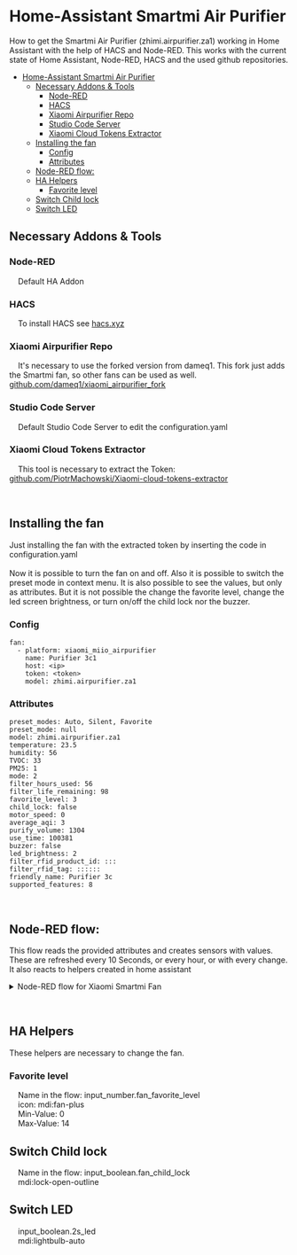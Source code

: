# Home-Assistant Smartmi Air Purifier

How to get the Smartmi Air Purifier (zhimi.airpurifier.za1) working in Home Assistant with the help of HACS and Node-RED. This works with the current state of Home Assistant, Node-RED, HACS and the used github repositories.

- [Home-Assistant Smartmi Air Purifier](#home-assistant-smartmi-air-purifier)
  - [Necessary Addons & Tools](#necessary-addons--tools)
    - [Node-RED](#node-red)
    - [HACS](#hacs)
    - [Xiaomi Airpurifier Repo](#xiaomi-airpurifier-repo)
    - [Studio Code Server](#studio-code-server)
    - [Xiaomi Cloud Tokens Extractor](#xiaomi-cloud-tokens-extractor)
  - [Installing the fan](#installing-the-fan)
    - [Config](#config)
    - [Attributes](#attributes)
  - [Node-RED flow:](#node-red-flow)
  - [HA Helpers](#ha-helpers)
    - [Favorite level](#favorite-level)
  - [Switch Child lock](#switch-child-lock)
  - [Switch LED](#switch-led)


## Necessary Addons & Tools

### Node-RED

&nbsp; &nbsp; Default HA Addon

### HACS

&nbsp; &nbsp; To install HACS see [hacs.xyz](https://hacs.xyz)

### Xiaomi Airpurifier Repo

&nbsp; &nbsp; It's necessary to use the forked version from dameq1. This fork just adds the Smartmi fan, so other fans can be used as well. [github.com/dameq1/xiaomi_airpurifier_fork](https://github.com/dameq1/xiaomi_airpurifier_fork)

### Studio Code Server

&nbsp; &nbsp; Default Studio Code Server to edit the configuration.yaml

### Xiaomi Cloud Tokens Extractor

&nbsp; &nbsp; This tool is necessary to extract the Token: [github.com/PiotrMachowski/Xiaomi-cloud-tokens-extractor](https://github.com/PiotrMachowski/Xiaomi-cloud-tokens-extractor)

<br>

## Installing the fan

Just installing the fan with the extracted token by inserting the code in configuration.yaml <br> <br>
Now it is possible to turn the fan on and off. Also it is possible to switch the preset mode in context menu. It is also possible to see the values, but only as attributes. But it is not possible the change the favorite level, change the led screen brightness, or turn on/off the child lock nor the buzzer.

### Config
```
fan:
  - platform: xiaomi_miio_airpurifier
    name: Purifier 3c1
    host: <ip>
    token: <token>
    model: zhimi.airpurifier.za1
```

### Attributes
```
preset_modes: Auto, Silent, Favorite
preset_mode: null
model: zhimi.airpurifier.za1
temperature: 23.5
humidity: 56
TVOC: 33
PM25: 1
mode: 2
filter_hours_used: 56
filter_life_remaining: 98
favorite_level: 3
child_lock: false
motor_speed: 0
average_aqi: 3
purify_volume: 1304
use_time: 100381
buzzer: false
led_brightness: 2
filter_rfid_product_id: :::
filter_rfid_tag: ::::::
friendly_name: Purifier 3c
supported_features: 8
```

<br>

## Node-RED flow:

This flow reads the provided attributes and creates sensors with values. These are refreshed every 10 Seconds, or every hour, or with every change. It also reacts to helpers created in home assistant

<details><summary>Node-RED flow for Xiaomi Smartmi Fan</summary>
<p>
[
    {
        "id": "b0783ecb7cd0b347",
        "type": "api-current-state",
        "z": "d25643a6d08051c3",
        "name": "fan",
        "server": "d780e50948c91305",
        "version": 3,
        "outputs": 1,
        "halt_if": "",
        "halt_if_type": "str",
        "halt_if_compare": "is",
        "entity_id": "fan.purifier_fan",
        "state_type": "str",
        "blockInputOverrides": false,
        "outputProperties": [
            {
                "property": "payload",
                "propertyType": "msg",
                "value": "",
                "valueType": "entityState"
            },
            {
                "property": "data",
                "propertyType": "msg",
                "value": "",
                "valueType": "entity"
            }
        ],
        "for": "0",
        "forType": "num",
        "forUnits": "minutes",
        "override_topic": false,
        "state_location": "payload",
        "override_payload": "msg",
        "entity_location": "data",
        "override_data": "msg",
        "x": 1250,
        "y": 200,
        "wires": [
            [
                "63156436f51883e7",
                "6c1402f6e7dfa234",
                "a335a0bb5a48f1aa",
                "ed147c2b77c90dab",
                "3ad7a79db53d8947"
            ]
        ]
    },
    {
        "id": "f37e9a4d2535e83e",
        "type": "inject",
        "z": "d25643a6d08051c3",
        "name": "Alle 10s",
        "props": [
            {
                "p": "payload"
            },
            {
                "p": "topic",
                "vt": "str"
            }
        ],
        "repeat": "10",
        "crontab": "",
        "once": true,
        "onceDelay": "10",
        "topic": "",
        "payload": "",
        "payloadType": "date",
        "x": 1240,
        "y": 140,
        "wires": [
            [
                "b0783ecb7cd0b347"
            ]
        ]
    },
    {
        "id": "63156436f51883e7",
        "type": "ha-api",
        "z": "d25643a6d08051c3",
        "name": "nodered_fan_pm25",
        "server": "d780e50948c91305",
        "version": 1,
        "debugenabled": false,
        "protocol": "http",
        "method": "post",
        "path": "states/sensor.nodered_fan_pm25",
        "data": "(\t   {\t       \"state\": data.attributes.PM25,\t       \"attributes\": {\t           \"friendly_name\": \"Purifier fan PM 2,5\",\t           \"unit_of_measurement\": \"µm\",\t           \"icon\": \"mdi:air-purifier\"\t       }\t    }\t)\t\t",
        "dataType": "jsonata",
        "responseType": "json",
        "outputProperties": [
            {
                "property": "payload",
                "propertyType": "msg",
                "value": "",
                "valueType": "results"
            }
        ],
        "x": 1480,
        "y": 200,
        "wires": [
            []
        ]
    },
    {
        "id": "6c1402f6e7dfa234",
        "type": "ha-api",
        "z": "d25643a6d08051c3",
        "name": "nodered_fan_temperature",
        "server": "d780e50948c91305",
        "version": 1,
        "debugenabled": false,
        "protocol": "http",
        "method": "post",
        "path": "states/sensor.nodered_fan_temperature",
        "data": "(\t   {\t       \"state\": data.attributes.temperature,\t       \"attributes\":\t{\t           \"friendly_name\": \"Purifier fan Temperature\",\t           \"unit_of_measurement\": \"°C\",\t           \"icon\": \"mdi:thermometer\"\t}\t}\t)",
        "dataType": "jsonata",
        "responseType": "json",
        "outputProperties": [
            {
                "property": "payload",
                "propertyType": "msg",
                "value": "",
                "valueType": "results"
            }
        ],
        "x": 1500,
        "y": 260,
        "wires": [
            []
        ]
    },
    {
        "id": "a335a0bb5a48f1aa",
        "type": "ha-api",
        "z": "d25643a6d08051c3",
        "name": "nodered_fan_humidity",
        "server": "d780e50948c91305",
        "version": 1,
        "debugenabled": false,
        "protocol": "http",
        "method": "post",
        "path": "states/sensor.nodered_fan_humidity",
        "data": "(\t   {\t       \"state\": data.attributes.humidity,\t       \"attributes\": {\t           \"friendly_name\": \"Purifier fan Humidity\",\t           \"unit_of_measurement\": \"%\",\t           \"icon\": \"mdi:water-percent\"        \t       }     \t   } \t)",
        "dataType": "jsonata",
        "responseType": "json",
        "outputProperties": [
            {
                "property": "payload",
                "propertyType": "msg",
                "value": "",
                "valueType": "results"
            }
        ],
        "x": 1480,
        "y": 320,
        "wires": [
            []
        ]
    },
    {
        "id": "ed147c2b77c90dab",
        "type": "ha-api",
        "z": "d25643a6d08051c3",
        "name": "nodered_fan_tvoc",
        "server": "d780e50948c91305",
        "version": 1,
        "debugenabled": false,
        "protocol": "http",
        "method": "post",
        "path": "states/sensor.nodered_fan_tvoc",
        "data": "(\t   {\t       \"state\": data.attributes.TVOC,\t       \"attributes\": {\t           \"friendly_name\": \"Purifier fan TVOC\",\t           \"unit_of_measurement\": \"\",\t           \"icon\": \"mdi:heart\"        \t       }     \t   } \t)",
        "dataType": "jsonata",
        "responseType": "json",
        "outputProperties": [
            {
                "property": "payload",
                "propertyType": "msg",
                "value": "",
                "valueType": "results"
            }
        ],
        "x": 1470,
        "y": 380,
        "wires": [
            []
        ]
    },
    {
        "id": "3ad7a79db53d8947",
        "type": "ha-api",
        "z": "d25643a6d08051c3",
        "name": "nodered_fan_motor_speed",
        "server": "d780e50948c91305",
        "version": 1,
        "debugenabled": false,
        "protocol": "http",
        "method": "post",
        "path": "states/sensor.nodered_fan_motor_speed",
        "data": "(\t   {\t       \"state\": data.attributes.motor_speed,\t       \"attributes\": {\t           \"friendly_name\": \"Purifier fan Motor Speed\",\t           \"unit_of_measurement\": \"rpm\",\t           \"icon\": \"mdi:sync\"        \t       }     \t   } \t)",
        "dataType": "jsonata",
        "responseType": "json",
        "outputProperties": [
            {
                "property": "payload",
                "propertyType": "msg",
                "value": "",
                "valueType": "results"
            }
        ],
        "x": 1500,
        "y": 440,
        "wires": [
            []
        ]
    },
    {
        "id": "01b247835b6902e3",
        "type": "api-current-state",
        "z": "d25643a6d08051c3",
        "name": "fan",
        "server": "d780e50948c91305",
        "version": 3,
        "outputs": 1,
        "halt_if": "",
        "halt_if_type": "str",
        "halt_if_compare": "is",
        "entity_id": "fan.purifier_fan",
        "state_type": "str",
        "blockInputOverrides": false,
        "outputProperties": [
            {
                "property": "payload",
                "propertyType": "msg",
                "value": "",
                "valueType": "entityState"
            },
            {
                "property": "data",
                "propertyType": "msg",
                "value": "",
                "valueType": "entity"
            }
        ],
        "for": "0",
        "forType": "num",
        "forUnits": "minutes",
        "override_topic": false,
        "state_location": "payload",
        "override_payload": "msg",
        "entity_location": "data",
        "override_data": "msg",
        "x": 1790,
        "y": 200,
        "wires": [
            [
                "78075daace05159c",
                "343f38e16bf15512",
                "1d25642b1aa41b13"
            ]
        ]
    },
    {
        "id": "ccd1271e5be47876",
        "type": "inject",
        "z": "d25643a6d08051c3",
        "name": "Alle 1h",
        "props": [
            {
                "p": "payload"
            },
            {
                "p": "topic",
                "vt": "str"
            }
        ],
        "repeat": "3600",
        "crontab": "",
        "once": true,
        "onceDelay": "10",
        "topic": "",
        "payload": "",
        "payloadType": "date",
        "x": 1780,
        "y": 140,
        "wires": [
            [
                "01b247835b6902e3"
            ]
        ]
    },
    {
        "id": "78075daace05159c",
        "type": "ha-api",
        "z": "d25643a6d08051c3",
        "name": "nodered_fan_filter_hours_used",
        "server": "d780e50948c91305",
        "version": 1,
        "debugenabled": false,
        "protocol": "http",
        "method": "post",
        "path": "states/sensor.nodered_fan_filter_hours_used",
        "data": "(\t   {\t       \"state\": data.attributes.filter_hours_used,\t       \"attributes\": {\t           \"friendly_name\": \"Purifier fan Filter hourse used\",\t           \"unit_of_measurement\": \"h\",\t           \"icon\": \"mdi:clock\"        \t       }     \t   } \t)",
        "dataType": "jsonata",
        "responseType": "json",
        "outputProperties": [
            {
                "property": "payload",
                "propertyType": "msg",
                "value": "",
                "valueType": "results"
            }
        ],
        "x": 2050,
        "y": 200,
        "wires": [
            []
        ]
    },
    {
        "id": "343f38e16bf15512",
        "type": "ha-api",
        "z": "d25643a6d08051c3",
        "name": "nodered_fan_filter_life_remaining",
        "server": "d780e50948c91305",
        "version": 1,
        "debugenabled": false,
        "protocol": "http",
        "method": "post",
        "path": "states/sensor.nodered_fan_filter_life_remaining",
        "data": "(\t   {\t       \"state\": data.attributes.filter_life_remaining,\t       \"attributes\": {\t           \"friendly_name\": \"Purifier fan Filter Life Remaining\",\t           \"unit_of_measurement\": \"%\",\t           \"icon\": \"mdi:alert-box-outline\"        \t       }     \t   } \t)",
        "dataType": "jsonata",
        "responseType": "json",
        "outputProperties": [
            {
                "property": "payload",
                "propertyType": "msg",
                "value": "",
                "valueType": "results"
            }
        ],
        "x": 2060,
        "y": 260,
        "wires": [
            []
        ]
    },
    {
        "id": "f8d827d17ef11e60",
        "type": "ha-api",
        "z": "d25643a6d08051c3",
        "name": "nodered_fan_use_time",
        "server": "d780e50948c91305",
        "version": 1,
        "debugenabled": false,
        "protocol": "http",
        "method": "post",
        "path": "states/sensor.nodered_fan_use_time",
        "data": "(\t   {\t       \"state\": msg.use_time,\t       \"attributes\": {\t           \"friendly_name\": \"Purifier fan Use Time\",\t           \"unit_of_measurement\": \"h\",\t           \"icon\": \"mdi:clock-outline\"        \t       }     \t   } \t)",
        "dataType": "jsonata",
        "responseType": "json",
        "outputProperties": [
            {
                "property": "payload",
                "propertyType": "msg",
                "value": "",
                "valueType": "results"
            }
        ],
        "x": 2190,
        "y": 320,
        "wires": [
            []
        ]
    },
    {
        "id": "1d25642b1aa41b13",
        "type": "function",
        "z": "d25643a6d08051c3",
        "name": "",
        "func": "msg.use_time = ((msg.data.attributes.use_time / 3600).toFixed(2));\nreturn msg;",
        "outputs": 1,
        "noerr": 0,
        "initialize": "",
        "finalize": "",
        "libs": [],
        "x": 1980,
        "y": 320,
        "wires": [
            [
                "f8d827d17ef11e60"
            ]
        ]
    },
    {
        "id": "5d4425b026b1e36f",
        "type": "api-current-state",
        "z": "d25643a6d08051c3",
        "name": "fan",
        "server": "d780e50948c91305",
        "version": 3,
        "outputs": 1,
        "halt_if": "",
        "halt_if_type": "str",
        "halt_if_compare": "is",
        "entity_id": "fan.purifier_fan",
        "state_type": "str",
        "blockInputOverrides": false,
        "outputProperties": [
            {
                "property": "payload",
                "propertyType": "msg",
                "value": "",
                "valueType": "entityState"
            },
            {
                "property": "data",
                "propertyType": "msg",
                "value": "",
                "valueType": "entity"
            }
        ],
        "for": "0",
        "forType": "num",
        "forUnits": "minutes",
        "override_topic": false,
        "state_location": "payload",
        "override_payload": "msg",
        "entity_location": "data",
        "override_data": "msg",
        "x": 290,
        "y": 140,
        "wires": [
            [
                "e97a2e66c0446a04",
                "84d8d91354a0814a",
                "dbb84140535969a2",
                "e39dc10cff47b6d1",
                "cab59f83875ef13c",
                "462664695f934372",
                "625d9cdfa21577a5",
                "c00ef96874427671",
                "c9a01d579fc00e96",
                "c3b99e20900a4c46",
                "d31281bfa9bf73d8",
                "a6de26fb963fefdd"
            ]
        ]
    },
    {
        "id": "a6de26fb963fefdd",
        "type": "debug",
        "z": "d25643a6d08051c3",
        "name": "",
        "active": true,
        "tosidebar": true,
        "console": false,
        "tostatus": false,
        "complete": "true",
        "targetType": "full",
        "statusVal": "",
        "statusType": "auto",
        "x": 470,
        "y": 80,
        "wires": []
    },
    {
        "id": "fbca1c14d7991533",
        "type": "inject",
        "z": "d25643a6d08051c3",
        "name": "",
        "props": [
            {
                "p": "payload"
            },
            {
                "p": "topic",
                "vt": "str"
            }
        ],
        "repeat": "",
        "crontab": "",
        "once": true,
        "onceDelay": "10",
        "topic": "",
        "payload": "",
        "payloadType": "date",
        "x": 130,
        "y": 140,
        "wires": [
            [
                "5d4425b026b1e36f"
            ]
        ]
    },
    {
        "id": "e97a2e66c0446a04",
        "type": "ha-api",
        "z": "d25643a6d08051c3",
        "name": "nodered_fan_pm25",
        "server": "d780e50948c91305",
        "version": 1,
        "debugenabled": false,
        "protocol": "http",
        "method": "post",
        "path": "states/sensor.nodered_fan_pm25",
        "data": "(\t   {\t       \"state\": data.attributes.PM25,\t       \"attributes\": {\t           \"friendly_name\": \"Purifier fan PM 2,5\",\t           \"unit_of_measurement\": \"µm\",\t           \"icon\": \"mdi:air-purifier\"\t       }\t    }\t)\t\t",
        "dataType": "jsonata",
        "responseType": "json",
        "outputProperties": [
            {
                "property": "payload",
                "propertyType": "msg",
                "value": "",
                "valueType": "results"
            }
        ],
        "x": 520,
        "y": 140,
        "wires": [
            []
        ]
    },
    {
        "id": "84d8d91354a0814a",
        "type": "ha-api",
        "z": "d25643a6d08051c3",
        "name": "nodered_fan_temperature",
        "server": "d780e50948c91305",
        "version": 1,
        "debugenabled": false,
        "protocol": "http",
        "method": "post",
        "path": "states/sensor.nodered_fan_temperature",
        "data": "(\t   {\t       \"state\": data.attributes.temperature,\t       \"attributes\":\t{\t           \"friendly_name\": \"Purifier fan Temperature\",\t           \"unit_of_measurement\": \"°C\",\t           \"icon\": \"mdi:thermometer\"\t}\t}\t)",
        "dataType": "jsonata",
        "responseType": "json",
        "outputProperties": [
            {
                "property": "payload",
                "propertyType": "msg",
                "value": "",
                "valueType": "results"
            }
        ],
        "x": 540,
        "y": 200,
        "wires": [
            []
        ]
    },
    {
        "id": "dbb84140535969a2",
        "type": "ha-api",
        "z": "d25643a6d08051c3",
        "name": "nodered_fan_humidity",
        "server": "d780e50948c91305",
        "version": 1,
        "debugenabled": false,
        "protocol": "http",
        "method": "post",
        "path": "states/sensor.nodered_fan_humidity",
        "data": "(\t   {\t       \"state\": data.attributes.humidity,\t       \"attributes\": {\t           \"friendly_name\": \"Purifier fan Humidity\",\t           \"unit_of_measurement\": \"%\",\t           \"icon\": \"mdi:water-percent\"        \t       }     \t   } \t)",
        "dataType": "jsonata",
        "responseType": "json",
        "outputProperties": [
            {
                "property": "payload",
                "propertyType": "msg",
                "value": "",
                "valueType": "results"
            }
        ],
        "x": 520,
        "y": 260,
        "wires": [
            []
        ]
    },
    {
        "id": "e39dc10cff47b6d1",
        "type": "ha-api",
        "z": "d25643a6d08051c3",
        "name": "nodered_fan_tvoc",
        "server": "d780e50948c91305",
        "version": 1,
        "debugenabled": false,
        "protocol": "http",
        "method": "post",
        "path": "states/sensor.nodered_fan_tvoc",
        "data": "(\t   {\t       \"state\": data.attributes.TVOC,\t       \"attributes\": {\t           \"friendly_name\": \"Purifier fan TVOC\",\t           \"unit_of_measurement\": \"\",\t           \"icon\": \"mdi:heart\"        \t       }     \t   } \t)",
        "dataType": "jsonata",
        "responseType": "json",
        "outputProperties": [
            {
                "property": "payload",
                "propertyType": "msg",
                "value": "",
                "valueType": "results"
            }
        ],
        "x": 510,
        "y": 320,
        "wires": [
            []
        ]
    },
    {
        "id": "cab59f83875ef13c",
        "type": "ha-api",
        "z": "d25643a6d08051c3",
        "name": "nodered_fan_filter_hours_used",
        "server": "d780e50948c91305",
        "version": 1,
        "debugenabled": false,
        "protocol": "http",
        "method": "post",
        "path": "states/sensor.nodered_fan_filter_hours_used",
        "data": "(\t   {\t       \"state\": data.attributes.filter_hours_used,\t       \"attributes\": {\t           \"friendly_name\": \"Purifier fan Filter hourse used\",\t           \"unit_of_measurement\": \"h\",\t           \"icon\": \"mdi:clock\"        \t       }     \t   } \t)",
        "dataType": "jsonata",
        "responseType": "json",
        "outputProperties": [
            {
                "property": "payload",
                "propertyType": "msg",
                "value": "",
                "valueType": "results"
            }
        ],
        "x": 550,
        "y": 380,
        "wires": [
            []
        ]
    },
    {
        "id": "462664695f934372",
        "type": "ha-api",
        "z": "d25643a6d08051c3",
        "name": "nodered_fan_filter_life_remaining",
        "server": "d780e50948c91305",
        "version": 1,
        "debugenabled": false,
        "protocol": "http",
        "method": "post",
        "path": "states/sensor.nodered_fan_filter_life_remaining",
        "data": "(\t   {\t       \"state\": data.attributes.filter_life_remaining,\t       \"attributes\": {\t           \"friendly_name\": \"Purifier fan Filter Life Remaining\",\t           \"unit_of_measurement\": \"%\",\t           \"icon\": \"mdi:alert-box-outline\"        \t       }     \t   } \t)",
        "dataType": "jsonata",
        "responseType": "json",
        "outputProperties": [
            {
                "property": "payload",
                "propertyType": "msg",
                "value": "",
                "valueType": "results"
            }
        ],
        "x": 560,
        "y": 440,
        "wires": [
            []
        ]
    },
    {
        "id": "625d9cdfa21577a5",
        "type": "ha-api",
        "z": "d25643a6d08051c3",
        "name": "nodered_fan_motor_speed",
        "server": "d780e50948c91305",
        "version": 1,
        "debugenabled": false,
        "protocol": "http",
        "method": "post",
        "path": "states/sensor.nodered_fan_motor_speed",
        "data": "(\t   {\t       \"state\": data.attributes.motor_speed,\t       \"attributes\": {\t           \"friendly_name\": \"Purifier fan Motor Speed\",\t           \"unit_of_measurement\": \"rpm\",\t           \"icon\": \"mdi:sync\"        \t       }     \t   } \t)",
        "dataType": "jsonata",
        "responseType": "json",
        "outputProperties": [
            {
                "property": "payload",
                "propertyType": "msg",
                "value": "",
                "valueType": "results"
            }
        ],
        "x": 540,
        "y": 500,
        "wires": [
            []
        ]
    },
    {
        "id": "876c8849cb28728d",
        "type": "ha-api",
        "z": "d25643a6d08051c3",
        "name": "nodered_fan_use_time",
        "server": "d780e50948c91305",
        "version": 1,
        "debugenabled": false,
        "protocol": "http",
        "method": "post",
        "path": "states/sensor.nodered_fan_use_time",
        "data": "(\t   {\t       \"state\": msg.use_time,\t       \"attributes\": {\t           \"friendly_name\": \"Purifier fan Use Time\",\t           \"unit_of_measurement\": \"h\",\t           \"icon\": \"mdi:clock-outline\"        \t       }     \t   } \t)",
        "dataType": "jsonata",
        "responseType": "json",
        "outputProperties": [
            {
                "property": "payload",
                "propertyType": "msg",
                "value": "",
                "valueType": "results"
            }
        ],
        "x": 690,
        "y": 560,
        "wires": [
            []
        ]
    },
    {
        "id": "c00ef96874427671",
        "type": "function",
        "z": "d25643a6d08051c3",
        "name": "",
        "func": "msg.use_time = ((msg.data.attributes.use_time / 3600).toFixed(2));\nreturn msg;",
        "outputs": 1,
        "noerr": 0,
        "initialize": "",
        "finalize": "",
        "libs": [],
        "x": 480,
        "y": 560,
        "wires": [
            [
                "876c8849cb28728d"
            ]
        ]
    },
    {
        "id": "d518bf48a4b66715",
        "type": "ha-api",
        "z": "d25643a6d08051c3",
        "name": "nodered_fan_led_brightness",
        "server": "d780e50948c91305",
        "version": 1,
        "debugenabled": false,
        "protocol": "http",
        "method": "post",
        "path": "states/sensor.nodered_fan_led_brightness",
        "data": "(\t   {\t       \"state\": msg.payload ,\t       \"attributes\": {\t           \"friendly_name\": \"Purifier fan LED Brightness\",\t           \"icon\": \"mdi:lightbulb\"\t       }\t    }\t)",
        "dataType": "jsonata",
        "responseType": "json",
        "outputProperties": [
            {
                "property": "payload",
                "propertyType": "msg",
                "value": "",
                "valueType": "results"
            }
        ],
        "x": 920,
        "y": 620,
        "wires": [
            []
        ]
    },
    {
        "id": "c9a01d579fc00e96",
        "type": "ha-api",
        "z": "d25643a6d08051c3",
        "name": "nodered_fan_favorite_level",
        "server": "d780e50948c91305",
        "version": 1,
        "debugenabled": false,
        "protocol": "http",
        "method": "post",
        "path": "states/sensor.nodered_fan_favorite_level",
        "data": "(\t   {\t       \"state\": data.attributes.favorite_level,\t       \"attributes\": {\t           \"friendly_name\": \"Purifier fan Favorite Level\",\t           \"icon\": \"mdi:star-box-multiple\"\t       }\t    }\t)",
        "dataType": "jsonata",
        "responseType": "json",
        "outputProperties": [
            {
                "property": "payload",
                "propertyType": "msg",
                "value": "",
                "valueType": "results"
            }
        ],
        "x": 540,
        "y": 680,
        "wires": [
            []
        ]
    },
    {
        "id": "87e478a3351ddd1f",
        "type": "function",
        "z": "d25643a6d08051c3",
        "name": "",
        "func": "var payload = msg.payload;\nif (payload == \"0\") {\n  msg.payload = \"low\";\n} else if (payload == \"1\") {\n  msg.payload = \"low\";\n} else if (payload == \"2\") {\n  msg.payload = \"off\";\n} else {\n  msg.payload = char(payload);\n}\nreturn msg;",
        "outputs": 1,
        "noerr": 0,
        "initialize": "",
        "finalize": "",
        "libs": [],
        "x": 700,
        "y": 620,
        "wires": [
            [
                "d518bf48a4b66715"
            ]
        ]
    },
    {
        "id": "c3b99e20900a4c46",
        "type": "change",
        "z": "d25643a6d08051c3",
        "name": "",
        "rules": [
            {
                "t": "set",
                "p": "payload",
                "pt": "msg",
                "to": "data.attributes.led_brightness",
                "tot": "jsonata"
            }
        ],
        "action": "",
        "property": "",
        "from": "",
        "to": "",
        "reg": false,
        "x": 510,
        "y": 620,
        "wires": [
            [
                "87e478a3351ddd1f"
            ]
        ]
    },
    {
        "id": "d31281bfa9bf73d8",
        "type": "switch",
        "z": "d25643a6d08051c3",
        "name": "",
        "property": "payload",
        "propertyType": "msg",
        "rules": [
            {
                "t": "eq",
                "v": "off",
                "vt": "str"
            },
            {
                "t": "else"
            }
        ],
        "checkall": "true",
        "repair": false,
        "outputs": 2,
        "x": 470,
        "y": 740,
        "wires": [
            [
                "779f381d813e8f4f"
            ],
            [
                "0aeeeff30c74b81a"
            ]
        ]
    },
    {
        "id": "779f381d813e8f4f",
        "type": "ha-api",
        "z": "d25643a6d08051c3",
        "name": "nodered_fan_preset_mode",
        "server": "d780e50948c91305",
        "version": 1,
        "debugenabled": false,
        "protocol": "http",
        "method": "post",
        "path": "states/sensor.nodered_fan_preset_mode",
        "data": "(\t   {\t       \"state\": \"aus\" ,\t       \"attributes\": {\t           \"friendly_name\": \"Purifier fan Preset Mode\",\t           \"icon\": \"mdi:card-multiple\"\t       }\t    }\t)",
        "dataType": "jsonata",
        "responseType": "json",
        "outputProperties": [
            {
                "property": "payload",
                "propertyType": "msg",
                "value": "",
                "valueType": "results"
            }
        ],
        "x": 760,
        "y": 740,
        "wires": [
            []
        ]
    },
    {
        "id": "0aeeeff30c74b81a",
        "type": "ha-api",
        "z": "d25643a6d08051c3",
        "name": "nodered_fan_preset_mode",
        "server": "d780e50948c91305",
        "version": 1,
        "debugenabled": false,
        "protocol": "http",
        "method": "post",
        "path": "states/sensor.nodered_fan_preset_mode",
        "data": "(\t   {\t       \"state\": data.attributes.preset_mode ,\t       \"attributes\": {\t           \"friendly_name\": \"Purifier fan Preset Mode\",\t           \"icon\": \"mdi:card-multiple\"\t       }\t    }\t)",
        "dataType": "jsonata",
        "responseType": "json",
        "outputProperties": [
            {
                "property": "payload",
                "propertyType": "msg",
                "value": "",
                "valueType": "results"
            }
        ],
        "x": 760,
        "y": 800,
        "wires": [
            []
        ]
    },
    {
        "id": "4ea800fc81f0914b",
        "type": "api-current-state",
        "z": "d25643a6d08051c3",
        "name": "fan",
        "server": "d780e50948c91305",
        "version": 3,
        "outputs": 1,
        "halt_if": "",
        "halt_if_type": "str",
        "halt_if_compare": "is",
        "entity_id": "fan.purifier_fan",
        "state_type": "str",
        "blockInputOverrides": false,
        "outputProperties": [
            {
                "property": "payload",
                "propertyType": "msg",
                "value": "",
                "valueType": "entityState"
            },
            {
                "property": "data",
                "propertyType": "msg",
                "value": "",
                "valueType": "entity"
            }
        ],
        "for": "0",
        "forType": "num",
        "forUnits": "minutes",
        "override_topic": false,
        "state_location": "payload",
        "override_payload": "msg",
        "entity_location": "data",
        "override_data": "msg",
        "x": 2670,
        "y": 200,
        "wires": [
            [
                "ae35693b0607b1c7",
                "70537ff10a24e0b5",
                "b00c2324c0a2e126"
            ]
        ]
    },
    {
        "id": "bc33556d6dd927bc",
        "type": "inject",
        "z": "d25643a6d08051c3",
        "name": "Event Change",
        "props": [
            {
                "p": "payload"
            },
            {
                "p": "topic",
                "vt": "str"
            }
        ],
        "repeat": "",
        "crontab": "00 03 * * *",
        "once": false,
        "onceDelay": "10",
        "topic": "",
        "payload": "",
        "payloadType": "date",
        "x": 2440,
        "y": 140,
        "wires": [
            [
                "7eacec2dce65df25"
            ]
        ]
    },
    {
        "id": "be36078d8f5d936b",
        "type": "ha-api",
        "z": "d25643a6d08051c3",
        "name": "nodered_fan_led_brightness",
        "server": "d780e50948c91305",
        "version": 1,
        "debugenabled": false,
        "protocol": "http",
        "method": "post",
        "path": "states/sensor.nodered_fan_led_brightness",
        "data": "(\t   {\t       \"state\": msg.payload ,\t       \"attributes\": {\t           \"friendly_name\": \"Purifier fan LED Brightness\",\t           \"icon\": \"mdi:lightbulb\"\t       }\t    }\t)",
        "dataType": "jsonata",
        "responseType": "json",
        "outputProperties": [
            {
                "property": "payload",
                "propertyType": "msg",
                "value": "",
                "valueType": "results"
            }
        ],
        "x": 3300,
        "y": 200,
        "wires": [
            []
        ]
    },
    {
        "id": "ae35693b0607b1c7",
        "type": "ha-api",
        "z": "d25643a6d08051c3",
        "name": "nodered_fan_favorite_level",
        "server": "d780e50948c91305",
        "version": 1,
        "debugenabled": false,
        "protocol": "http",
        "method": "post",
        "path": "states/sensor.nodered_fan_favorite_level",
        "data": "(\t   {\t       \"state\": data.attributes.favorite_level,\t       \"attributes\": {\t           \"friendly_name\": \"Purifier fan Favorite Level\",\t           \"icon\": \"mdi:star-box-multiple\"\t       }\t    }\t)",
        "dataType": "jsonata",
        "responseType": "json",
        "outputProperties": [
            {
                "property": "payload",
                "propertyType": "msg",
                "value": "",
                "valueType": "results"
            }
        ],
        "x": 2920,
        "y": 260,
        "wires": [
            []
        ]
    },
    {
        "id": "e47aeb7c221f301c",
        "type": "function",
        "z": "d25643a6d08051c3",
        "name": "",
        "func": "var payload = msg.payload;\nif (payload == \"0\") {\n  msg.payload = \"high\";\n} else if (payload == \"1\") {\n  msg.payload = \"low\";\n} else if (payload == \"2\") {\n  msg.payload = \"off\";\n} else {\n  msg.payload = char(payload);\n}\nreturn msg;",
        "outputs": 1,
        "noerr": 0,
        "initialize": "",
        "finalize": "",
        "libs": [],
        "x": 3080,
        "y": 200,
        "wires": [
            [
                "be36078d8f5d936b"
            ]
        ]
    },
    {
        "id": "70537ff10a24e0b5",
        "type": "change",
        "z": "d25643a6d08051c3",
        "name": "",
        "rules": [
            {
                "t": "set",
                "p": "payload",
                "pt": "msg",
                "to": "data.attributes.led_brightness",
                "tot": "jsonata"
            }
        ],
        "action": "",
        "property": "",
        "from": "",
        "to": "",
        "reg": false,
        "x": 2890,
        "y": 200,
        "wires": [
            [
                "e47aeb7c221f301c"
            ]
        ]
    },
    {
        "id": "b00c2324c0a2e126",
        "type": "switch",
        "z": "d25643a6d08051c3",
        "name": "",
        "property": "payload",
        "propertyType": "msg",
        "rules": [
            {
                "t": "eq",
                "v": "off",
                "vt": "str"
            },
            {
                "t": "else"
            }
        ],
        "checkall": "true",
        "repair": false,
        "outputs": 2,
        "x": 2850,
        "y": 320,
        "wires": [
            [
                "edf435b0b90e98e9"
            ],
            [
                "0276e67a9c9dd478"
            ]
        ]
    },
    {
        "id": "edf435b0b90e98e9",
        "type": "ha-api",
        "z": "d25643a6d08051c3",
        "name": "nodered_fan_preset_mode",
        "server": "d780e50948c91305",
        "version": 1,
        "debugenabled": false,
        "protocol": "http",
        "method": "post",
        "path": "states/sensor.nodered_fan_preset_mode",
        "data": "(\t   {\t       \"state\": \"aus\" ,\t       \"attributes\": {\t           \"friendly_name\": \"Purifier fan Preset Mode\",\t           \"icon\": \"mdi:card-multiple\"\t       }\t    }\t)",
        "dataType": "jsonata",
        "responseType": "json",
        "outputProperties": [
            {
                "property": "payload",
                "propertyType": "msg",
                "value": "",
                "valueType": "results"
            }
        ],
        "x": 3140,
        "y": 320,
        "wires": [
            []
        ]
    },
    {
        "id": "0276e67a9c9dd478",
        "type": "ha-api",
        "z": "d25643a6d08051c3",
        "name": "nodered_fan_preset_mode",
        "server": "d780e50948c91305",
        "version": 1,
        "debugenabled": false,
        "protocol": "http",
        "method": "post",
        "path": "states/sensor.nodered_fan_preset_mode",
        "data": "(\t   {\t       \"state\": data.attributes.preset_mode ,\t       \"attributes\": {\t           \"friendly_name\": \"Purifier fan Preset Mode\",\t           \"icon\": \"mdi:card-multiple\"\t       }\t    }\t)",
        "dataType": "jsonata",
        "responseType": "json",
        "outputProperties": [
            {
                "property": "payload",
                "propertyType": "msg",
                "value": "",
                "valueType": "results"
            }
        ],
        "x": 3140,
        "y": 380,
        "wires": [
            []
        ]
    },
    {
        "id": "1cf05186c51dfc6f",
        "type": "server-state-changed",
        "z": "d25643a6d08051c3",
        "name": "",
        "server": "d780e50948c91305",
        "version": 4,
        "exposeToHomeAssistant": false,
        "haConfig": [
            {
                "property": "name",
                "value": ""
            },
            {
                "property": "icon",
                "value": ""
            }
        ],
        "entityidfilter": "fan.purifier_fan",
        "entityidfiltertype": "exact",
        "outputinitially": false,
        "state_type": "str",
        "haltifstate": "",
        "halt_if_type": "str",
        "halt_if_compare": "is",
        "outputs": 1,
        "output_only_on_state_change": true,
        "for": "0",
        "forType": "num",
        "forUnits": "minutes",
        "ignorePrevStateNull": false,
        "ignorePrevStateUnknown": false,
        "ignorePrevStateUnavailable": false,
        "ignoreCurrentStateUnknown": false,
        "ignoreCurrentStateUnavailable": false,
        "outputProperties": [
            {
                "property": "payload",
                "propertyType": "msg",
                "value": "",
                "valueType": "entityState"
            },
            {
                "property": "data",
                "propertyType": "msg",
                "value": "",
                "valueType": "eventData"
            },
            {
                "property": "topic",
                "propertyType": "msg",
                "value": "",
                "valueType": "triggerId"
            }
        ],
        "x": 2490,
        "y": 300,
        "wires": [
            [
                "7eacec2dce65df25"
            ]
        ]
    },
    {
        "id": "7a39fd3188263a72",
        "type": "server-state-changed",
        "z": "d25643a6d08051c3",
        "name": "",
        "server": "d780e50948c91305",
        "version": 4,
        "exposeToHomeAssistant": false,
        "haConfig": [
            {
                "property": "name",
                "value": ""
            },
            {
                "property": "icon",
                "value": ""
            }
        ],
        "entityidfilter": "sensor.nodered_fan_led_brightness",
        "entityidfiltertype": "exact",
        "outputinitially": false,
        "state_type": "str",
        "haltifstate": "",
        "halt_if_type": "str",
        "halt_if_compare": "is",
        "outputs": 1,
        "output_only_on_state_change": true,
        "for": "0",
        "forType": "num",
        "forUnits": "minutes",
        "ignorePrevStateNull": false,
        "ignorePrevStateUnknown": false,
        "ignorePrevStateUnavailable": false,
        "ignoreCurrentStateUnknown": false,
        "ignoreCurrentStateUnavailable": false,
        "outputProperties": [
            {
                "property": "payload",
                "propertyType": "msg",
                "value": "",
                "valueType": "entityState"
            },
            {
                "property": "data",
                "propertyType": "msg",
                "value": "",
                "valueType": "eventData"
            },
            {
                "property": "topic",
                "propertyType": "msg",
                "value": "",
                "valueType": "triggerId"
            }
        ],
        "x": 2550,
        "y": 360,
        "wires": [
            [
                "7eacec2dce65df25"
            ]
        ]
    },
    {
        "id": "ac080b90abb851ec",
        "type": "server-state-changed",
        "z": "d25643a6d08051c3",
        "name": "",
        "server": "d780e50948c91305",
        "version": 4,
        "exposeToHomeAssistant": false,
        "haConfig": [
            {
                "property": "name",
                "value": ""
            },
            {
                "property": "icon",
                "value": ""
            }
        ],
        "entityidfilter": "sensor.nodered_fan_favorite_level",
        "entityidfiltertype": "exact",
        "outputinitially": false,
        "state_type": "str",
        "haltifstate": "",
        "halt_if_type": "str",
        "halt_if_compare": "is",
        "outputs": 1,
        "output_only_on_state_change": true,
        "for": "0",
        "forType": "num",
        "forUnits": "minutes",
        "ignorePrevStateNull": false,
        "ignorePrevStateUnknown": false,
        "ignorePrevStateUnavailable": false,
        "ignoreCurrentStateUnknown": false,
        "ignoreCurrentStateUnavailable": false,
        "outputProperties": [
            {
                "property": "payload",
                "propertyType": "msg",
                "value": "",
                "valueType": "entityState"
            },
            {
                "property": "data",
                "propertyType": "msg",
                "value": "",
                "valueType": "eventData"
            },
            {
                "property": "topic",
                "propertyType": "msg",
                "value": "",
                "valueType": "triggerId"
            }
        ],
        "x": 2550,
        "y": 420,
        "wires": [
            [
                "7eacec2dce65df25"
            ]
        ]
    },
    {
        "id": "4228200366c7b07d",
        "type": "server-state-changed",
        "z": "d25643a6d08051c3",
        "name": "",
        "server": "d780e50948c91305",
        "version": 4,
        "exposeToHomeAssistant": false,
        "haConfig": [
            {
                "property": "name",
                "value": ""
            },
            {
                "property": "icon",
                "value": ""
            }
        ],
        "entityidfilter": "sensor.nodered_fan_preset_mode",
        "entityidfiltertype": "exact",
        "outputinitially": false,
        "state_type": "str",
        "haltifstate": "",
        "halt_if_type": "str",
        "halt_if_compare": "is",
        "outputs": 1,
        "output_only_on_state_change": true,
        "for": "0",
        "forType": "num",
        "forUnits": "minutes",
        "ignorePrevStateNull": false,
        "ignorePrevStateUnknown": false,
        "ignorePrevStateUnavailable": false,
        "ignoreCurrentStateUnknown": false,
        "ignoreCurrentStateUnavailable": false,
        "outputProperties": [
            {
                "property": "payload",
                "propertyType": "msg",
                "value": "",
                "valueType": "entityState"
            },
            {
                "property": "data",
                "propertyType": "msg",
                "value": "",
                "valueType": "eventData"
            },
            {
                "property": "topic",
                "propertyType": "msg",
                "value": "",
                "valueType": "triggerId"
            }
        ],
        "x": 2550,
        "y": 480,
        "wires": [
            [
                "7eacec2dce65df25"
            ]
        ]
    },
    {
        "id": "7eacec2dce65df25",
        "type": "delay",
        "z": "d25643a6d08051c3",
        "name": "",
        "pauseType": "delay",
        "timeout": "500",
        "timeoutUnits": "milliseconds",
        "rate": "1",
        "nbRateUnits": "1",
        "rateUnits": "second",
        "randomFirst": "1",
        "randomLast": "5",
        "randomUnits": "seconds",
        "drop": false,
        "allowrate": false,
        "outputs": 1,
        "x": 2460,
        "y": 200,
        "wires": [
            [
                "4ea800fc81f0914b"
            ]
        ]
    },
    {
        "id": "ea616ee0e54d1ffd",
        "type": "server-state-changed",
        "z": "d25643a6d08051c3",
        "name": "",
        "server": "d780e50948c91305",
        "version": 4,
        "exposeToHomeAssistant": false,
        "haConfig": [
            {
                "property": "name",
                "value": ""
            },
            {
                "property": "icon",
                "value": ""
            }
        ],
        "entityidfilter": "input_number.fan_favorite_level",
        "entityidfiltertype": "exact",
        "outputinitially": false,
        "state_type": "str",
        "haltifstate": "",
        "halt_if_type": "str",
        "halt_if_compare": "is",
        "outputs": 1,
        "output_only_on_state_change": true,
        "for": "0",
        "forType": "num",
        "forUnits": "minutes",
        "ignorePrevStateNull": false,
        "ignorePrevStateUnknown": false,
        "ignorePrevStateUnavailable": false,
        "ignoreCurrentStateUnknown": false,
        "ignoreCurrentStateUnavailable": false,
        "outputProperties": [
            {
                "property": "payload",
                "propertyType": "msg",
                "value": "",
                "valueType": "entityState"
            },
            {
                "property": "data",
                "propertyType": "msg",
                "value": "",
                "valueType": "eventData"
            },
            {
                "property": "topic",
                "propertyType": "msg",
                "value": "",
                "valueType": "triggerId"
            }
        ],
        "x": 260,
        "y": 920,
        "wires": [
            [
                "87dd717b970f7079"
            ]
        ]
    },
    {
        "id": "402ba2c1a4e0829b",
        "type": "api-call-service",
        "z": "d25643a6d08051c3",
        "name": "fan Favorite Level",
        "server": "d780e50948c91305",
        "version": 5,
        "debugenabled": false,
        "domain": "xiaomi_miio_airpurifier",
        "service": "fan_set_favorite_level",
        "areaId": [],
        "deviceId": [],
        "entityId": [
            "fan.purifier_fan"
        ],
        "data": "{\"level\":msg.payload}",
        "dataType": "jsonata",
        "mergeContext": "",
        "mustacheAltTags": false,
        "outputProperties": [],
        "queue": "none",
        "x": 830,
        "y": 920,
        "wires": [
            [
                "8b3fc2161e7352a9"
            ]
        ]
    },
    {
        "id": "87dd717b970f7079",
        "type": "function",
        "z": "d25643a6d08051c3",
        "name": "",
        "func": "msg.payload = parseInt(msg.payload);\nreturn msg;",
        "outputs": 1,
        "noerr": 0,
        "initialize": "",
        "finalize": "",
        "libs": [],
        "x": 560,
        "y": 920,
        "wires": [
            [
                "402ba2c1a4e0829b"
            ]
        ]
    },
    {
        "id": "ef03d9d4a1fe27d2",
        "type": "server-state-changed",
        "z": "d25643a6d08051c3",
        "name": "",
        "server": "d780e50948c91305",
        "version": 4,
        "exposeToHomeAssistant": false,
        "haConfig": [
            {
                "property": "name",
                "value": ""
            },
            {
                "property": "icon",
                "value": ""
            }
        ],
        "entityidfilter": "input_select.fan_modus",
        "entityidfiltertype": "exact",
        "outputinitially": false,
        "state_type": "str",
        "haltifstate": "",
        "halt_if_type": "str",
        "halt_if_compare": "is",
        "outputs": 1,
        "output_only_on_state_change": true,
        "for": "0",
        "forType": "num",
        "forUnits": "minutes",
        "ignorePrevStateNull": false,
        "ignorePrevStateUnknown": false,
        "ignorePrevStateUnavailable": false,
        "ignoreCurrentStateUnknown": false,
        "ignoreCurrentStateUnavailable": false,
        "outputProperties": [
            {
                "property": "payload",
                "propertyType": "msg",
                "value": "",
                "valueType": "entityState"
            },
            {
                "property": "data",
                "propertyType": "msg",
                "value": "",
                "valueType": "eventData"
            },
            {
                "property": "topic",
                "propertyType": "msg",
                "value": "",
                "valueType": "triggerId"
            }
        ],
        "x": 240,
        "y": 980,
        "wires": [
            [
                "3d129707dd76e537"
            ]
        ]
    },
    {
        "id": "3d129707dd76e537",
        "type": "api-call-service",
        "z": "d25643a6d08051c3",
        "name": "fan Favorite Level",
        "server": "d780e50948c91305",
        "version": 5,
        "debugenabled": true,
        "domain": "xiaomi_miio_airpurifier",
        "service": "fan_set_favorite_level",
        "areaId": [],
        "deviceId": [],
        "entityId": [],
        "data": "{\"level\":msg.payload}",
        "dataType": "jsonata",
        "mergeContext": "",
        "mustacheAltTags": false,
        "outputProperties": [],
        "queue": "none",
        "x": 590,
        "y": 980,
        "wires": [
            [
                "8b3fc2161e7352a9"
            ]
        ]
    },
    {
        "id": "651716b236ddfb61",
        "type": "server-state-changed",
        "z": "d25643a6d08051c3",
        "name": "",
        "server": "d780e50948c91305",
        "version": 4,
        "exposeToHomeAssistant": false,
        "haConfig": [
            {
                "property": "name",
                "value": ""
            },
            {
                "property": "icon",
                "value": ""
            }
        ],
        "entityidfilter": "input_select.fan_led",
        "entityidfiltertype": "exact",
        "outputinitially": false,
        "state_type": "str",
        "haltifstate": "",
        "halt_if_type": "str",
        "halt_if_compare": "is",
        "outputs": 1,
        "output_only_on_state_change": true,
        "for": "0",
        "forType": "num",
        "forUnits": "minutes",
        "ignorePrevStateNull": false,
        "ignorePrevStateUnknown": false,
        "ignorePrevStateUnavailable": false,
        "ignoreCurrentStateUnknown": false,
        "ignoreCurrentStateUnavailable": false,
        "outputProperties": [
            {
                "property": "payload",
                "propertyType": "msg",
                "value": "",
                "valueType": "entityState"
            },
            {
                "property": "data",
                "propertyType": "msg",
                "value": "",
                "valueType": "eventData"
            },
            {
                "property": "topic",
                "propertyType": "msg",
                "value": "",
                "valueType": "triggerId"
            }
        ],
        "x": 220,
        "y": 1040,
        "wires": [
            [
                "62a0acea84b77a62"
            ]
        ]
    },
    {
        "id": "62a0acea84b77a62",
        "type": "function",
        "z": "d25643a6d08051c3",
        "name": "",
        "func": "var payload = msg.payload;\nif (payload == \"high\") {\n  msg.payload = \"0\";\n} else if (payload == \"low\") {\n  msg.payload = \"1\";\n} else if (payload == \"off\") {\n  msg.payload = \"2\";\n} else {\n  msg.payload = char(payload);\n}\nreturn msg;",
        "outputs": 1,
        "noerr": 0,
        "initialize": "",
        "finalize": "",
        "libs": [],
        "x": 560,
        "y": 1040,
        "wires": [
            [
                "a78c3cbb62572337"
            ]
        ]
    },
    {
        "id": "a78c3cbb62572337",
        "type": "api-call-service",
        "z": "d25643a6d08051c3",
        "name": "fan LED",
        "server": "d780e50948c91305",
        "version": 5,
        "debugenabled": true,
        "domain": "xiaomi_miio_airpurifier",
        "service": "fan_set_led_brightness",
        "areaId": [],
        "deviceId": [],
        "entityId": [
            "fan.purifier_fan"
        ],
        "data": "{\"brightness\":msg.payload}",
        "dataType": "jsonata",
        "mergeContext": "",
        "mustacheAltTags": false,
        "outputProperties": [],
        "queue": "none",
        "x": 800,
        "y": 1040,
        "wires": [
            [
                "8b3fc2161e7352a9"
            ]
        ]
    },
    {
        "id": "3849f35c882ed499",
        "type": "server-state-changed",
        "z": "d25643a6d08051c3",
        "name": "",
        "server": "d780e50948c91305",
        "version": 4,
        "exposeToHomeAssistant": false,
        "haConfig": [
            {
                "property": "name",
                "value": ""
            },
            {
                "property": "icon",
                "value": ""
            }
        ],
        "entityidfilter": "input_boolean.fan_child_lock",
        "entityidfiltertype": "exact",
        "outputinitially": false,
        "state_type": "str",
        "haltifstate": "",
        "halt_if_type": "str",
        "halt_if_compare": "is",
        "outputs": 1,
        "output_only_on_state_change": true,
        "for": "0",
        "forType": "num",
        "forUnits": "minutes",
        "ignorePrevStateNull": false,
        "ignorePrevStateUnknown": false,
        "ignorePrevStateUnavailable": false,
        "ignoreCurrentStateUnknown": false,
        "ignoreCurrentStateUnavailable": false,
        "outputProperties": [
            {
                "property": "payload",
                "propertyType": "msg",
                "value": "",
                "valueType": "entityState"
            },
            {
                "property": "data",
                "propertyType": "msg",
                "value": "",
                "valueType": "eventData"
            },
            {
                "property": "topic",
                "propertyType": "msg",
                "value": "",
                "valueType": "triggerId"
            }
        ],
        "x": 250,
        "y": 1100,
        "wires": [
            [
                "7f53bf4d977006c0"
            ]
        ]
    },
    {
        "id": "548894990b541dea",
        "type": "api-call-service",
        "z": "d25643a6d08051c3",
        "name": "fan Child Lock off",
        "server": "d780e50948c91305",
        "version": 5,
        "debugenabled": true,
        "domain": "xiaomi_miio_airpurifier",
        "service": "fan_set_child_lock_off",
        "areaId": [],
        "deviceId": [],
        "entityId": [
            "fan.purifier_fan"
        ],
        "data": "",
        "dataType": "jsonata",
        "mergeContext": "",
        "mustacheAltTags": false,
        "outputProperties": [],
        "queue": "none",
        "x": 830,
        "y": 1160,
        "wires": [
            [
                "8b3fc2161e7352a9"
            ]
        ]
    },
    {
        "id": "7f53bf4d977006c0",
        "type": "switch",
        "z": "d25643a6d08051c3",
        "name": "",
        "property": "payload",
        "propertyType": "msg",
        "rules": [
            {
                "t": "eq",
                "v": "on",
                "vt": "str"
            },
            {
                "t": "eq",
                "v": "off",
                "vt": "str"
            }
        ],
        "checkall": "true",
        "repair": false,
        "outputs": 2,
        "x": 550,
        "y": 1100,
        "wires": [
            [
                "073d039ce7a80e49"
            ],
            [
                "548894990b541dea"
            ]
        ]
    },
    {
        "id": "073d039ce7a80e49",
        "type": "api-call-service",
        "z": "d25643a6d08051c3",
        "name": "fan Child Lock on",
        "server": "d780e50948c91305",
        "version": 5,
        "debugenabled": true,
        "domain": "xiaomi_miio_airpurifier",
        "service": "fan_set_child_lock_on",
        "areaId": [],
        "deviceId": [],
        "entityId": [
            "fan.purifier_fan"
        ],
        "data": "",
        "dataType": "jsonata",
        "mergeContext": "",
        "mustacheAltTags": false,
        "outputProperties": [],
        "queue": "none",
        "x": 830,
        "y": 1100,
        "wires": [
            [
                "8b3fc2161e7352a9"
            ]
        ]
    },
    {
        "id": "3333ecea379bbfdb",
        "type": "server-state-changed",
        "z": "d25643a6d08051c3",
        "name": "",
        "server": "d780e50948c91305",
        "version": 4,
        "exposeToHomeAssistant": false,
        "haConfig": [
            {
                "property": "name",
                "value": ""
            },
            {
                "property": "icon",
                "value": ""
            }
        ],
        "entityidfilter": "input_boolean.fan_buzzer",
        "entityidfiltertype": "exact",
        "outputinitially": false,
        "state_type": "str",
        "haltifstate": "",
        "halt_if_type": "str",
        "halt_if_compare": "is",
        "outputs": 1,
        "output_only_on_state_change": true,
        "for": "0",
        "forType": "num",
        "forUnits": "minutes",
        "ignorePrevStateNull": false,
        "ignorePrevStateUnknown": false,
        "ignorePrevStateUnavailable": false,
        "ignoreCurrentStateUnknown": false,
        "ignoreCurrentStateUnavailable": false,
        "outputProperties": [
            {
                "property": "payload",
                "propertyType": "msg",
                "value": "",
                "valueType": "entityState"
            },
            {
                "property": "data",
                "propertyType": "msg",
                "value": "",
                "valueType": "eventData"
            },
            {
                "property": "topic",
                "propertyType": "msg",
                "value": "",
                "valueType": "triggerId"
            }
        ],
        "x": 240,
        "y": 1220,
        "wires": [
            [
                "44d4bf5a45261624"
            ]
        ]
    },
    {
        "id": "e77d7d6d08e324ef",
        "type": "api-call-service",
        "z": "d25643a6d08051c3",
        "name": "fan Buzzer off",
        "server": "d780e50948c91305",
        "version": 5,
        "debugenabled": true,
        "domain": "xiaomi_miio_airpurifier",
        "service": "fan_set_buzzer_off",
        "areaId": [],
        "deviceId": [],
        "entityId": [
            "fan.purifier_fan"
        ],
        "data": "",
        "dataType": "jsonata",
        "mergeContext": "",
        "mustacheAltTags": false,
        "outputProperties": [],
        "queue": "none",
        "x": 820,
        "y": 1280,
        "wires": [
            [
                "8b3fc2161e7352a9"
            ]
        ]
    },
    {
        "id": "44d4bf5a45261624",
        "type": "switch",
        "z": "d25643a6d08051c3",
        "name": "",
        "property": "payload",
        "propertyType": "msg",
        "rules": [
            {
                "t": "eq",
                "v": "on",
                "vt": "str"
            },
            {
                "t": "eq",
                "v": "off",
                "vt": "str"
            }
        ],
        "checkall": "true",
        "repair": false,
        "outputs": 2,
        "x": 550,
        "y": 1220,
        "wires": [
            [
                "8b20c7af0342cf1c"
            ],
            [
                "e77d7d6d08e324ef"
            ]
        ]
    },
    {
        "id": "8b20c7af0342cf1c",
        "type": "api-call-service",
        "z": "d25643a6d08051c3",
        "name": "fan Buzzer on",
        "server": "d780e50948c91305",
        "version": 5,
        "debugenabled": true,
        "domain": "xiaomi_miio_airpurifier",
        "service": "fan_set_buzzer_on",
        "areaId": [],
        "deviceId": [],
        "entityId": [
            "fan.purifier_fan"
        ],
        "data": "",
        "dataType": "jsonata",
        "mergeContext": "",
        "mustacheAltTags": false,
        "outputProperties": [],
        "queue": "none",
        "x": 820,
        "y": 1220,
        "wires": [
            [
                "8b3fc2161e7352a9"
            ]
        ]
    },
    {
        "id": "283ea41db99304c3",
        "type": "link in",
        "z": "d25643a6d08051c3",
        "name": "",
        "links": [
            "8b3fc2161e7352a9"
        ],
        "x": 2605,
        "y": 140,
        "wires": [
            [
                "22da5afa7a176845"
            ]
        ]
    },
    {
        "id": "8b3fc2161e7352a9",
        "type": "link out",
        "z": "d25643a6d08051c3",
        "name": "",
        "mode": "link",
        "links": [
            "283ea41db99304c3",
            "7dc6cb40b962515d",
            "a075be3dde31eb3c",
            "5dc310df70525062"
        ],
        "x": 1035,
        "y": 920,
        "wires": []
    },
    {
        "id": "7dc6cb40b962515d",
        "type": "link in",
        "z": "d25643a6d08051c3",
        "name": "",
        "links": [
            "8b3fc2161e7352a9"
        ],
        "x": 1935,
        "y": 140,
        "wires": [
            [
                "a8e450bf650164b8"
            ]
        ]
    },
    {
        "id": "a075be3dde31eb3c",
        "type": "link in",
        "z": "d25643a6d08051c3",
        "name": "",
        "links": [
            "8b3fc2161e7352a9"
        ],
        "x": 1395,
        "y": 140,
        "wires": [
            [
                "cc60f48987306122"
            ]
        ]
    },
    {
        "id": "cc60f48987306122",
        "type": "delay",
        "z": "d25643a6d08051c3",
        "name": "",
        "pauseType": "delay",
        "timeout": "200",
        "timeoutUnits": "milliseconds",
        "rate": "1",
        "nbRateUnits": "1",
        "rateUnits": "second",
        "randomFirst": "1",
        "randomLast": "5",
        "randomUnits": "seconds",
        "drop": false,
        "allowrate": false,
        "outputs": 1,
        "x": 1520,
        "y": 140,
        "wires": [
            [
                "b0783ecb7cd0b347"
            ]
        ]
    },
    {
        "id": "a8e450bf650164b8",
        "type": "delay",
        "z": "d25643a6d08051c3",
        "name": "",
        "pauseType": "delay",
        "timeout": "200",
        "timeoutUnits": "milliseconds",
        "rate": "1",
        "nbRateUnits": "1",
        "rateUnits": "second",
        "randomFirst": "1",
        "randomLast": "5",
        "randomUnits": "seconds",
        "drop": false,
        "allowrate": false,
        "outputs": 1,
        "x": 2060,
        "y": 140,
        "wires": [
            [
                "01b247835b6902e3"
            ]
        ]
    },
    {
        "id": "22da5afa7a176845",
        "type": "delay",
        "z": "d25643a6d08051c3",
        "name": "",
        "pauseType": "delay",
        "timeout": "200",
        "timeoutUnits": "milliseconds",
        "rate": "1",
        "nbRateUnits": "1",
        "rateUnits": "second",
        "randomFirst": "1",
        "randomLast": "5",
        "randomUnits": "seconds",
        "drop": false,
        "allowrate": false,
        "outputs": 1,
        "x": 2740,
        "y": 140,
        "wires": [
            [
                "4ea800fc81f0914b"
            ]
        ]
    },
    {
        "id": "4709d963cca3a76f",
        "type": "server-state-changed",
        "z": "d25643a6d08051c3",
        "name": "fan turned on",
        "server": "d780e50948c91305",
        "version": 4,
        "exposeToHomeAssistant": false,
        "haConfig": [
            {
                "property": "name",
                "value": ""
            },
            {
                "property": "icon",
                "value": ""
            }
        ],
        "entityidfilter": "fan.purifier_fan",
        "entityidfiltertype": "exact",
        "outputinitially": false,
        "state_type": "str",
        "haltifstate": "on",
        "halt_if_type": "str",
        "halt_if_compare": "is",
        "outputs": 2,
        "output_only_on_state_change": true,
        "for": "0",
        "forType": "num",
        "forUnits": "minutes",
        "ignorePrevStateNull": false,
        "ignorePrevStateUnknown": false,
        "ignorePrevStateUnavailable": false,
        "ignoreCurrentStateUnknown": false,
        "ignoreCurrentStateUnavailable": false,
        "outputProperties": [
            {
                "property": "payload",
                "propertyType": "msg",
                "value": "",
                "valueType": "entityState"
            },
            {
                "property": "data",
                "propertyType": "msg",
                "value": "",
                "valueType": "eventData"
            },
            {
                "property": "topic",
                "propertyType": "msg",
                "value": "",
                "valueType": "triggerId"
            }
        ],
        "x": 150,
        "y": 800,
        "wires": [
            [
                "29cba535f7c116c2"
            ],
            []
        ]
    },
    {
        "id": "06b73c058422a3e6",
        "type": "api-current-state",
        "z": "d25643a6d08051c3",
        "name": "Favorite Mode?",
        "server": "d780e50948c91305",
        "version": 3,
        "outputs": 2,
        "halt_if": "Favorite",
        "halt_if_type": "str",
        "halt_if_compare": "is",
        "entity_id": "sensor.nodered_fan_preset_mode",
        "state_type": "str",
        "blockInputOverrides": false,
        "outputProperties": [
            {
                "property": "payload",
                "propertyType": "msg",
                "value": "",
                "valueType": "entityState"
            },
            {
                "property": "data",
                "propertyType": "msg",
                "value": "",
                "valueType": "entity"
            }
        ],
        "for": "0",
        "forType": "num",
        "forUnits": "minutes",
        "override_topic": false,
        "state_location": "payload",
        "override_payload": "msg",
        "entity_location": "data",
        "override_data": "msg",
        "x": 180,
        "y": 860,
        "wires": [
            [
                "bd570d4fcc0d64ce"
            ],
            []
        ]
    },
    {
        "id": "bd570d4fcc0d64ce",
        "type": "api-current-state",
        "z": "d25643a6d08051c3",
        "name": "read Favorite level",
        "server": "d780e50948c91305",
        "version": 3,
        "outputs": 1,
        "halt_if": "",
        "halt_if_type": "str",
        "halt_if_compare": "is",
        "entity_id": "input_number.fan_favorite_level",
        "state_type": "str",
        "blockInputOverrides": false,
        "outputProperties": [
            {
                "property": "payload",
                "propertyType": "msg",
                "value": "",
                "valueType": "entityState"
            },
            {
                "property": "data",
                "propertyType": "msg",
                "value": "",
                "valueType": "entity"
            }
        ],
        "for": "0",
        "forType": "num",
        "forUnits": "minutes",
        "override_topic": false,
        "state_location": "payload",
        "override_payload": "msg",
        "entity_location": "data",
        "override_data": "msg",
        "x": 390,
        "y": 860,
        "wires": [
            [
                "87dd717b970f7079"
            ]
        ]
    },
    {
        "id": "29cba535f7c116c2",
        "type": "delay",
        "z": "d25643a6d08051c3",
        "name": "",
        "pauseType": "delay",
        "timeout": "1",
        "timeoutUnits": "seconds",
        "rate": "1",
        "nbRateUnits": "1",
        "rateUnits": "second",
        "randomFirst": "1",
        "randomLast": "5",
        "randomUnits": "seconds",
        "drop": false,
        "allowrate": false,
        "outputs": 1,
        "x": 380,
        "y": 820,
        "wires": [
            [
                "06b73c058422a3e6"
            ]
        ]
    },
    {
        "id": "d780e50948c91305",
        "type": "server",
        "name": "Home Assistant",
        "version": 2,
        "addon": true,
        "rejectUnauthorizedCerts": true,
        "ha_boolean": "y|yes|true|on|home|open",
        "connectionDelay": true,
        "cacheJson": true,
        "heartbeat": false,
        "heartbeatInterval": "30"
    }
]
</details></p>

<br>

## HA Helpers

These helpers are necessary to change the fan.

### Favorite level

&nbsp; &nbsp; Name in the flow: input_number.fan_favorite_level <br>
&nbsp; &nbsp; icon: mdi:fan-plus <br>
&nbsp; &nbsp; Min-Value: 0 <br>
&nbsp; &nbsp; Max-Value: 14 <br>

## Switch Child lock

&nbsp; &nbsp; Name in the flow: input_boolean.fan_child_lock <br>
&nbsp; &nbsp; mdi:lock-open-outline <br>

## Switch LED

&nbsp; &nbsp; input_boolean.2s_led <br>
&nbsp; &nbsp; mdi:lightbulb-auto <br>